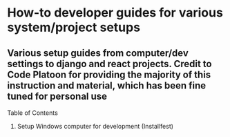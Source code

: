 # How-to developer guides for various system/project setups

## Various setup guides from computer/dev settings to django and react projects. Credit to Code Platoon for providing the majority of this instruction and material, which has been fine tuned for personal use

Table of Contents
1) Setup Windows computer for development (Installfest)

